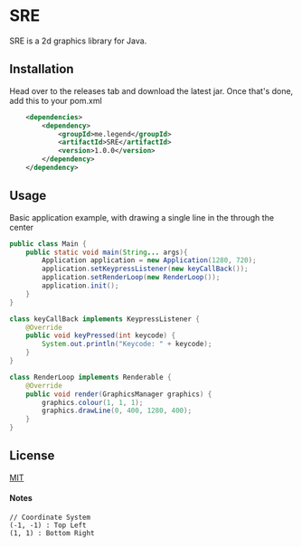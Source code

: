 # SRE

SRE is a 2d graphics library for Java.

## Installation

Head over to the releases tab and download the latest jar. Once that's done, add this to your pom.xml


```xml
    <dependencies>
        <dependency>
            <groupId>me.legend</groupId>
            <artifactId>SRE</artifactId>
            <version>1.0.0</version>
        </dependency>
    </dependency>
```

## Usage
Basic application example, with drawing a single line in the through the center
```java
public class Main {
    public static void main(String... args){
        Application application = new Application(1280, 720);
        application.setKeypressListener(new keyCallBack());
        application.setRenderLoop(new RenderLoop());
        application.init();
    }
}

class keyCallBack implements KeypressListener {
    @Override
    public void keyPressed(int keycode) {
        System.out.println("Keycode: " + keycode);
    }
}

class RenderLoop implements Renderable {
    @Override
    public void render(GraphicsManager graphics) {
        graphics.colour(1, 1, 1);
        graphics.drawLine(0, 400, 1280, 400);
    }
}
```

## License
[MIT](https://choosealicense.com/licenses/mit/)

#### Notes
```
// Coordinate System
(-1, -1) : Top Left
(1, 1) : Bottom Right
```